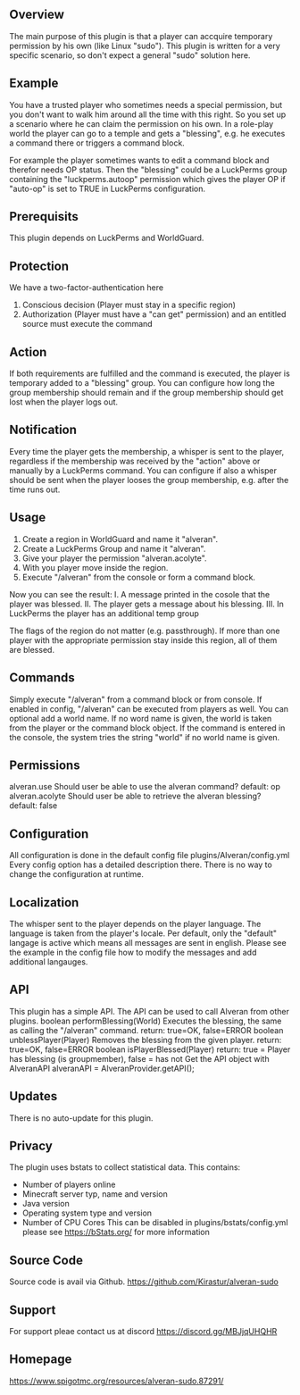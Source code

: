## Overview
The main purpose of this plugin is that a player
can accquire temporary permission by his own (like Linux "sudo").
This plugin is written for a very specific scenario,
so don't expect a general "sudo" solution here.

## Example
You have a trusted player who sometimes needs a special permission,
but you don't want to walk him around all the time with this right.
So you set up a scenario where he can claim the permission on his own.
In a role-play world the player can go to a temple and gets a "blessing",
e.g. he executes a command there or triggers a command block.

For example the player sometimes wants to edit a command block and
therefor needs OP status. Then the "blessing" could be
a LuckPerms group containing the "luckperms.autoop" permission which gives
the player OP if "auto-op" is set to TRUE in LuckPerms configuration.

## Prerequisits
This plugin depends on LuckPerms and WorldGuard.

## Protection
We have a two-factor-authentication here
1. Conscious decision (Player must stay in a specific region)
2. Authorization (Player must have a "can get" permission)
and an entitled source must execute the command

## Action
If both requirements are fulfilled and the command is executed,
the player is temporary added to a "blessing" group.
You can configure how long the group membership should remain and
if the group membership should get lost when the player logs out.

## Notification
Every time the player gets the membership, a whisper is sent
to the player, regardless if the membership was received by
the "action" above or manually by a LuckPerms command.
You can configure if also a whisper should be sent
when the player looses the group membership, e.g. after the time runs out.

## Usage
1. Create a region in WorldGuard and name it "alveran".
2. Create a LuckPerms Group and name it "alveran".
3. Give your player the permission "alveran.acolyte".
4. With you player move inside the region.
5. Execute "/alveran" from the console or form a command block.

Now you can see the result:
I. A message printed in the cosole that the player was blessed.
II. The player gets a message about his blessing.
III. In LuckPerms the player has an additional temp group

The flags of the region do not matter (e.g. passthrough).
If more than one player with the appropriate permission stay
inside this region, all of them are blessed.

## Commands
Simply execute "/alveran" from a command block or from console.
If enabled in config, "/alveran" can be executed from players as well.
You can optional add a world name.
If no word name is given, the world is taken from the player or
the command block object. If the command is entered in the console,
the system tries the string "world" if no world name is given.

## Permissions
alveran.use
  Should user be able to use the alveran command?
  default: op
alveran.acolyte
  Should user be able to retrieve the alveran blessing?
  default: false

## Configuration
All configuration is done in the default config file
  plugins/Alveran/config.yml
Every config option has a detailed description there.
There is no way to change the configuration at runtime.

## Localization
The whisper sent to the player depends on the player language.
The language is taken from the player's locale.
Per default, only the "default" langage is active
which means all messages are sent in english.
Please see the example in the config file how to
modify the messages and add additional langauges.

## API
This plugin has a simple API.
The API can be used to call Alveran from other plugins.
  boolean performBlessing(World)
    Executes the blessing, the same as calling the "/alveran" command.
	return: true=OK, false=ERROR
  boolean unblessPlayer(Player)
    Removes the blessing from the given player.
	return: true=OK, false=ERROR
  boolean isPlayerBlessed(Player)
	return: true = Player has blessing (is groupmember), false = has not
Get the API object with 
  AlveranAPI alveranAPI = AlveranProvider.getAPI();

## Updates
There is no auto-update for this plugin.

## Privacy
The plugin uses bstats to collect statistical data.
This contains:
  * Number of players online
  * Minecraft server typ, name and version
  * Java version
  * Operating system type and version
  * Number of CPU Cores
This can be disabled in plugins/bstats/config.yml
please see https://bStats.org/ for more information

## Source Code
Source code is avail via Github.
  https://github.com/Kirastur/alveran-sudo

## Support
For support pleae contact us at discord
  https://discord.gg/MBJjqUHQHR

## Homepage
  https://www.spigotmc.org/resources/alveran-sudo.87291/
  
